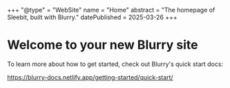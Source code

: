 +++
"@type" = "WebSite"
name = "Home"
abstract = "The homepage of Sleebit, built with Blurry."
datePublished = 2025-03-26
+++

# Welcome to your new Blurry site

To learn more about how to get started, check out Blurry's quick start docs:

<https://blurry-docs.netlify.app/getting-started/quick-start/>